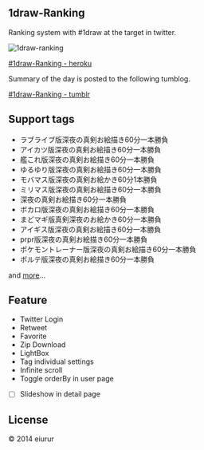 1draw-Ranking
------

Ranking system with #1draw at the target in twitter.

![1draw-ranking](https://dl.dropboxusercontent.com/u/31717228/images/1draw/llls60.jpg)

<a href="https://ldraw-ranking.herokuapp.com" target="_blank">#1draw-Ranking - heroku</a>

Summary of the day is posted to the following tumblog.

<a href="http://1draw-ranking.tumblr.com/" target="_blank">#1draw-Ranking - tumblr</a>

Support tags
-------

- ラブライブ版深夜の真剣お絵描き60分一本勝負
- アイカツ版深夜の真剣お絵描き60分一本勝負
- 艦これ版深夜の真剣お絵描き60分一本勝負
- ゆるゆり版深夜の真剣お絵描き60分一本勝負
- モバマス版深夜の真剣お絵かき60分1本勝負
- ミリマス版深夜の真剣お絵描き60分一本勝負
- 深夜の真剣お絵描き60分一本勝負
- ボカロ版深夜の真剣お絵描き60分一本勝負
- まどマギ版真剣深夜のお絵かき60分一本勝負
- アイギス版深夜の真剣お絵描き60分一本勝負
- prpr版深夜の真剣お絵描き60分一本勝負
- ポケモントレーナー版深夜の真剣お絵描き60分一本勝負
- ボルテ版深夜の真剣お絵描き60分一本勝負

and [more](https://github.com/eiurur/1draw-ranking/raw/master/support-tags.md)...

Feature
------

- Twitter Login
- Retweet
- Favorite
- Zip Download
- LightBox
- Tag individual settings
- Infinite scroll
- Toggle orderBy in user page
- [ ] Slideshow in detail page

License
------

© 2014 eiurur
